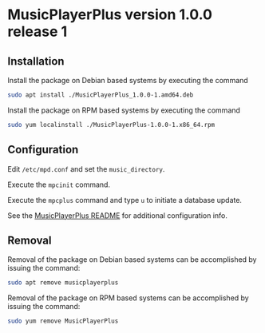 # MusicPlayerPlus version 1.0.0 release 1

## Installation
Install the package on Debian based systems by executing the command
```bash
sudo apt install ./MusicPlayerPlus_1.0.0-1.amd64.deb
```

Install the package on RPM based systems by executing the command
```bash
sudo yum localinstall ./MusicPlayerPlus-1.0.0-1.x86_64.rpm
```

## Configuration
Edit `/etc/mpd.conf` and set the `music_directory`.

Execute the `mpcinit` command.

Execute the `mpcplus` command and type `u` to initiate a database update.

See the [MusicPlayerPlus README](https://github.com/doctorfree/MusicPlayerPlus#readme) for additional configuration info.

## Removal
Removal of the package on Debian based systems can be accomplished by issuing the command:

```bash
sudo apt remove musicplayerplus
```

Removal of the package on RPM based systems can be accomplished by issuing the command:

```bash
sudo yum remove MusicPlayerPlus
```
